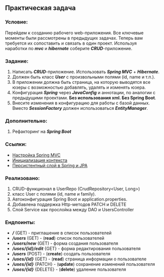 ## Практическая задача
### Условие:
Перейдем к созданию рабочего web-приложения. Все ключевые моменты были рассмотрены в предыдущих задачах. Теперь вам требуется их сопоставить и связать в один проект.
Используя наработки по ***mvc*** и ***hibernate*** соберите ***CRUD***-приложение.

### Задание:
1. Написать ***CRUD***-приложение. Использовать ***Spring MVC*** + ***Hibernate***.
2. Должен быть класс ***User*** с произвольными полями (id, name и т.п.).
3. В приложении должна быть страница, на которую выводятся все юзеры с возможностью добавлять, удалять и изменять юзера.
4. Конфигурация ***Spring*** через ***JavaConfig*** и аннотации, по аналогии с предыдущими проектами. **Без использования xml. Без Spring Boot**.
5. Внесите изменения в конфигурацию для работы с базой данных. Вместо ***SessionFactory*** должен использоваться ***EntityManager***.
### Дополнительно:
1. Рефакторинг на ***Spring Boot***
### Ссылки:
- [Настройка Spring MVC](https://java-master.com/spring-mvs-настройка-без-xml-web-xml/)
- [Инициализация контекста](https://habr.com/ru/post/222579/)
- [Персистентный слой в Spring и JPA](https://www.baeldung.com/the-persistence-layer-with-spring-and-jpa)

### Реализовано:
1. CRUD-функционал в UserRepo (CrudRepository<User, Long>)
2. класс User с полями (id, name и family).
3. Автоконфигурация Spring Boot и application.properties.
4. Добавлена поддержка Http-методов PATCH и DELETE
5. Слой Service как прослойка между DAO и UsersController

### Ендпоинты:
- ***/*** (GET) - приглашение в список пользователей
- ***/users*** (GET) - (**read**) список пользователей
- ***/users/new*** (GET) - форма создания пользователя
- ***/uses/{id}/edit*** {GET} - форма редактирования пользователя
- ***/users*** (POST) - (**create**) создать пользователя
- ***/uses/{id}*** {GET} - (**read**) страница информации о пользователе
- ***/uses/{id}*** {PATCH} - (**update**) сохранение изменений пользователя
- ***/uses/{id}*** {DELETE} - (**delete**) удаление пользователя
